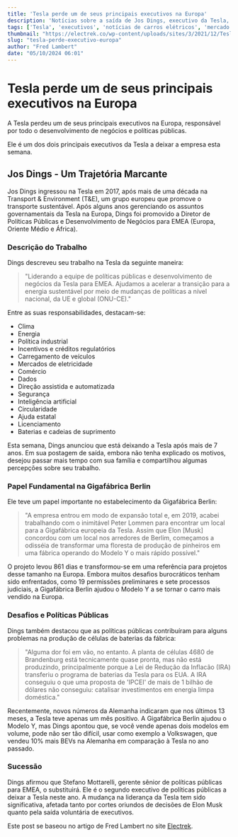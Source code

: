 ```yaml
---
title: 'Tesla perde um de seus principais executivos na Europa'
description: 'Notícias sobre a saída de Jos Dings, executivo da Tesla, e seu impacto na empresa.'
tags: ['Tesla', 'executivos', 'notícias de carros elétricos', 'mercado automotivo']
thumbnail: "https://electrek.co/wp-content/uploads/sites/3/2021/12/Tesla-Gigafactory-Berlin-Hero.jpg?quality=82&strip=all&w=1600"
slug: "tesla-perde-executivo-europa"
author: "Fred Lambert"
date: "05/10/2024 06:01"
---
```


# Tesla perde um de seus principais executivos na Europa  

A Tesla perdeu um de seus principais executivos na Europa, responsável por todo o desenvolvimento de negócios e políticas públicas. 

Ele é um dos dois principais executivos da Tesla a deixar a empresa esta semana.  

## Jos Dings - Um Trajetória Marcante  
Jos Dings ingressou na Tesla em 2017, após mais de uma década na Transport & Environment (T&E), um grupo europeu que promove o transporte sustentável. Após alguns anos gerenciando os assuntos governamentais da Tesla na Europa, Dings foi promovido a Diretor de Políticas Públicas e Desenvolvimento de Negócios para EMEA (Europa, Oriente Médio e África).  

### Descrição do Trabalho  
Dings descreveu seu trabalho na Tesla da seguinte maneira:  
> "Liderando a equipe de políticas públicas e desenvolvimento de negócios da Tesla para EMEA. Ajudamos a acelerar a transição para a energia sustentável por meio de mudanças de políticas a nível nacional, da UE e global (ONU-CE)."  

Entre as suas responsabilidades, destacam-se:  
- Clima  
- Energia  
- Política industrial  
- Incentivos e créditos regulatórios  
- Carregamento de veículos  
- Mercados de eletricidade  
- Comércio  
- Dados  
- Direção assistida e automatizada  
- Segurança  
- Inteligência artificial  
- Circularidade  
- Ajuda estatal  
- Licenciamento  
- Baterias e cadeias de suprimento  

Esta semana, Dings anunciou que está deixando a Tesla após mais de 7 anos. Em sua postagem de saída, embora não tenha explicado os motivos, desejou passar mais tempo com sua família e compartilhou algumas percepções sobre seu trabalho.  

### Papel Fundamental na Gigafábrica Berlin  
Ele teve um papel importante no estabelecimento da Gigafábrica Berlin:  
> "A empresa entrou em modo de expansão total e, em 2019, acabei trabalhando com o inimitável Peter Lommen para encontrar um local para a Gigafábrica europeia da Tesla. Assim que Elon [Musk] concordou com um local nos arredores de Berlim, começamos a odisséia de transformar uma floresta de produção de pinheiros em uma fábrica operando do Modelo Y o mais rápido possível."  

O projeto levou 861 dias e transformou-se em uma referência para projetos desse tamanho na Europa. Embora muitos desafios burocráticos tenham sido enfrentados, como 19 permissões preliminares e sete processos judiciais, a Gigafábrica Berlin ajudou o Modelo Y a se tornar o carro mais vendido na Europa.  

### Desafios e Políticas Públicas  
Dings também destacou que as políticas públicas contribuíram para alguns problemas na produção de células de baterias da fábrica:  
> "Alguma dor foi em vão, no entanto. A planta de células 4680 de Brandenburg está tecnicamente quase pronta, mas não está produzindo, principalmente porque a Lei de Redução da Inflacão (IRA) transferiu o programa de baterias da Tesla para os EUA. A IRA conseguiu o que uma proposta de 'IPCEI' de mais de 1 bilhão de dólares não conseguiu: catalisar investimentos em energia limpa doméstica."  

Recentemente, novos números da Alemanha indicaram que nos últimos 13 meses, a Tesla teve apenas um mês positivo. A Gigafábrica Berlin ajudou o Modelo Y, mas Dings apontou que, se você vende apenas dois modelos em volume, pode não ser tão difícil, usar como exemplo a Volkswagen, que vendeu 10% mais BEVs na Alemanha em comparação à Tesla no ano passado.  

### Sucessão  
Dings afirmou que Stefano Mottarelli, gerente sênior de políticas públicas para EMEA, o substituirá. Ele é o segundo executivo de políticas públicas a deixar a Tesla neste ano. A mudança na liderança da Tesla tem sido significativa, afetada tanto por cortes oriundos de decisões de Elon Musk quanto pela saída voluntária de executivos.  

Este post se baseou no artigo de Fred Lambert no site [Electrek](https://electrek.co/2024/10/04/tesla-loses-one-of-its-top-executives-in-europe/).